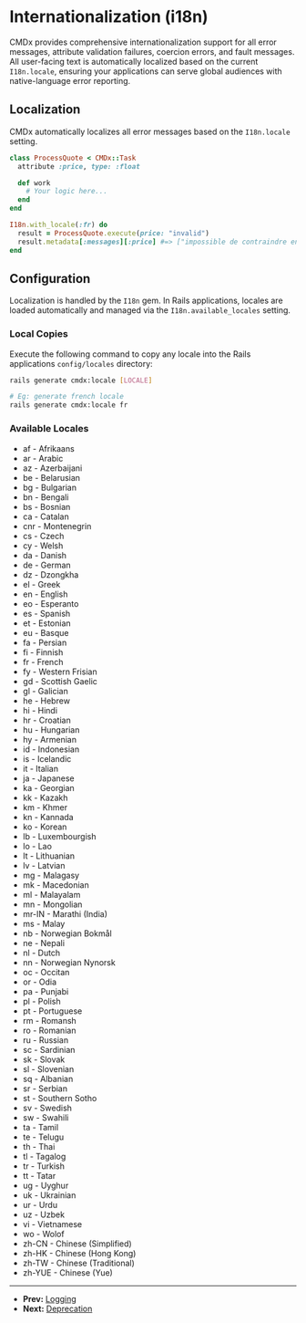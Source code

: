 # Internationalization (i18n)

CMDx provides comprehensive internationalization support for all error messages, attribute validation failures, coercion errors, and fault messages. All user-facing text is automatically localized based on the current `I18n.locale`, ensuring your applications can serve global audiences with native-language error reporting.

## Localization

CMDx automatically localizes all error messages based on the `I18n.locale` setting.

```ruby
class ProcessQuote < CMDx::Task
  attribute :price, type: :float

  def work
    # Your logic here...
  end
end

I18n.with_locale(:fr) do
  result = ProcessQuote.execute(price: "invalid")
  result.metadata[:messages][:price] #=> ["impossible de contraindre en float"]
end
```

## Configuration

Localization is handled by the `I18n` gem. In Rails applications, locales are loaded automatically and managed via the `I18n.available_locales` setting.

### Local Copies

Execute the following command to copy any locale into the Rails applications `config/locales` directory:

```bash
rails generate cmdx:locale [LOCALE]

# Eg: generate french locale
rails generate cmdx:locale fr
```

### Available Locales

- af - Afrikaans
- ar - Arabic
- az - Azerbaijani
- be - Belarusian
- bg - Bulgarian
- bn - Bengali
- bs - Bosnian
- ca - Catalan
- cnr - Montenegrin
- cs - Czech
- cy - Welsh
- da - Danish
- de - German
- dz - Dzongkha
- el - Greek
- en - English
- eo - Esperanto
- es - Spanish
- et - Estonian
- eu - Basque
- fa - Persian
- fi - Finnish
- fr - French
- fy - Western Frisian
- gd - Scottish Gaelic
- gl - Galician
- he - Hebrew
- hi - Hindi
- hr - Croatian
- hu - Hungarian
- hy - Armenian
- id - Indonesian
- is - Icelandic
- it - Italian
- ja - Japanese
- ka - Georgian
- kk - Kazakh
- km - Khmer
- kn - Kannada
- ko - Korean
- lb - Luxembourgish
- lo - Lao
- lt - Lithuanian
- lv - Latvian
- mg - Malagasy
- mk - Macedonian
- ml - Malayalam
- mn - Mongolian
- mr-IN - Marathi (India)
- ms - Malay
- nb - Norwegian Bokmål
- ne - Nepali
- nl - Dutch
- nn - Norwegian Nynorsk
- oc - Occitan
- or - Odia
- pa - Punjabi
- pl - Polish
- pt - Portuguese
- rm - Romansh
- ro - Romanian
- ru - Russian
- sc - Sardinian
- sk - Slovak
- sl - Slovenian
- sq - Albanian
- sr - Serbian
- st - Southern Sotho
- sv - Swedish
- sw - Swahili
- ta - Tamil
- te - Telugu
- th - Thai
- tl - Tagalog
- tr - Turkish
- tt - Tatar
- ug - Uyghur
- uk - Ukrainian
- ur - Urdu
- uz - Uzbek
- vi - Vietnamese
- wo - Wolof
- zh-CN - Chinese (Simplified)
- zh-HK - Chinese (Hong Kong)
- zh-TW - Chinese (Traditional)
- zh-YUE - Chinese (Yue)

---

- **Prev:** [Logging](logging.md)
- **Next:** [Deprecation](deprecation.md)
